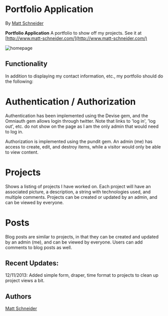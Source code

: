 # Portfolio Application

By [Matt Schneider](github.com/MBSchneider)

**Portfolio Application**
A portfolio to show off my projects.  See it at [http://www.matt-schneider.com/](http://www.matt-schneider.com/)

![homepage](https://raw.github.com/MBSchneider/portfolio/master/app/assets/images/PortfolioScreenShot.png)

## Functionality
In addition to displaying my contact information, etc., my portfolio should do the following:

# Authentication / Authorization
Authentication has been implemented using the Devise gem, and the Omniauth gem allows login through twitter.  Note that links to 'log in', 'log out', etc. do not show on the page as I am the only admin that would need to log in.

Authorization is implemented using the pundit gem.  An admin (me) has access to create, edit, and destroy items, while a visitor would only be able to view content.

# Projects
Shows a listing of projects I have worked on.  Each project will have an associated picture, a description, a string with technologies used, and multiple comments.  Projects can be created or updated by an admin, and can be viewed by everyone.

# Posts
Blog posts are similar to projects, in that they can be created and updated by an admin (me), and can be viewed by everyone.  Users can add comments to blog posts as well.


## Recent Updates:

12/11/2013: Added simple form, draper, time format to projects to clean up project views a bit.

## Authors

[Matt Schneider](github.com/MBSchneider)
